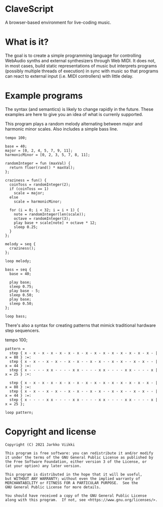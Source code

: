 # ClaveScript

A browser-based environment for live-coding music.

# What is it?

The goal is to create a simple programming language for controlling WebAudio
synths and external synthesizers through Web MIDI. It does not, in most cases,
build static representations of music but interprets programs (possibly
multiple threads of execution) in sync with music so that programs can react to
external input (i.e. MIDI controllers) with little delay.

# Example programs

The syntax (and semantics) is likely to change rapidly in the future. These
examples are here to give you an idea of what is currenly supported.

This program plays a random melody alternating between major and harmonic minor
scales. Also includes a simple bass line.

    tempo 100;

    base = 40;
    major = [0, 2, 4, 5, 7, 9, 11];
    harmonicMinor = [0, 2, 3, 5, 7, 8, 11];

    randomInteger = fun (maxVal) {
      return floor(rand() * maxVal);
    };

    craziness = fun() {
      coinToss = randomInteger(2);
      if (coinToss == 1)
        scale = major;
      else
        scale = harmonicMinor;

      for (i = 0; i < 32; i = i + 1) {
        note = randomInteger(len(scale));
        octave = randomInteger(3);
        play base + scale[note] + octave * 12;
        sleep 0.25;
      }
    };

    melody = seq {
      craziness();
    };

    loop melody;

    bass = seq {
      base = 40;

      play base;
      sleep 0.75;
      play base - 5;
      sleep 0.50;
      play base;
      sleep 0.50;
    };

    loop bass;

There's also a syntax for creating patterns that mimick traditional hardware
step sequencers.

tempo 100;

    pattern =
      step { x - x - x - x - x - x - x - x - x - x - x - x - x - x - x - | x = 88 } :=:
      step { x - x - - x - x - - x - x - - x - x - - x - x - - x - x - - | x = 44 } :=:
      step { x - - - - x x - - - - x x - - - - x x - - - - x x - - - - x | x = 25 } :+:

      step { x - x - x - x - x - x - x - x - x - x - x - x - x - x - x - | x = 88 } :=:
      step { x - x - - x - x - - x - x - - x - x - - x - x - - x - x - - | x = 44 } :=:
      step { x - - - - x x - - - - x x - - - - x x - - - - x x - - - - x | x = 25 };

    loop pattern;

# Copyright and license

    Copyright (C) 2021 Jarkko Viikki
    
    This program is free software: you can redistribute it and/or modify
    it under the terms of the GNU General Public License as published by
    the Free Software Foundation, either version 3 of the License, or
    (at your option) any later version.
    
    This program is distributed in the hope that it will be useful,
    but WITHOUT ANY WARRANTY; without even the implied warranty of
    MERCHANTABILITY or FITNESS FOR A PARTICULAR PURPOSE.  See the
    GNU General Public License for more details.
    
    You should have received a copy of the GNU General Public License
    along with this program.  If not, see <https://www.gnu.org/licenses/>.
